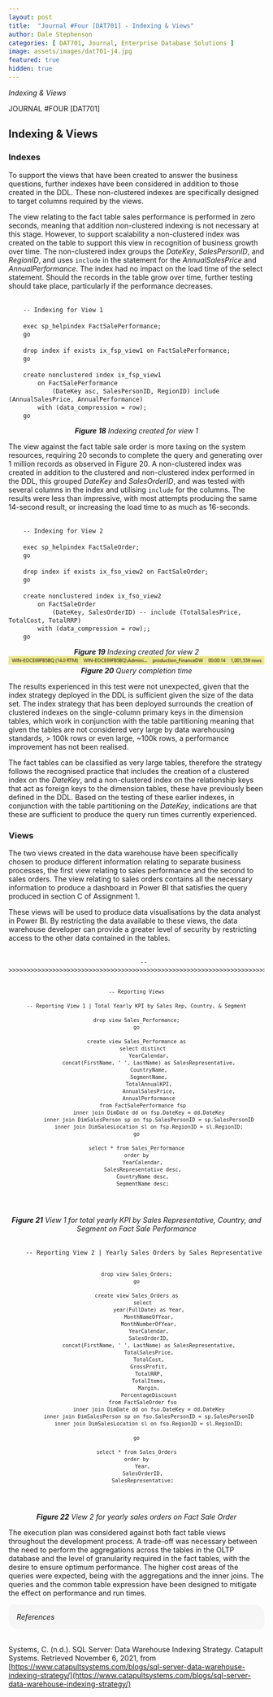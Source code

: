 ```yaml
---
layout: post
title:  "Journal #Four [DAT701] - Indexing & Views" 
author: Dale Stephenson
categories: [ DAT701, Journal, Enterprise Database Solutions ]
image: assets/images/dat701-j4.jpg
featured: true
hidden: true
---
```

<i>Indexing & Views</i>

JOURNAL #FOUR [DAT701]

<h2>Indexing & Views</h2>

<h3>Indexes</h3>

To support the views that have been created to answer the business questions, further indexes have been considered in addition to those created in the DDL. These non-clustered indexes are specifically designed to target columns required by the views.

The view relating to the fact table sales performance is performed in zero seconds, meaning that addition non-clustered indexing is not necessary at this stage. However, to support scalability a non-clustered index was created on the table to support this view in recognition of business growth over time. The non-clustered index groups the <i>DateKey</i>, <i>SalesPersonID</i>, and <i>RegionID</i>, and uses <code>include</code> in the statement for the <i>AnnualSalesPrice</i> and <i>AnnualPerformance</i>. The index had no impact on the load time of the select statement. Should the records in the table grow over time, further testing should take place, particularly if the performance decreases.

<pre><code>
    -- Indexing for View 1

    exec sp_helpindex FactSalePerformance;
    go

    drop index if exists ix_fsp_view1 on FactSalePerformance;
    go

    create nonclustered index ix_fsp_view1
        on FactSalePerformance
            (DateKey asc, SalesPersonID, RegionID) include (AnnualSalesPrice, AnnualPerformance)
        with (data_compression = row);
    go
</code></pre>

<center>
    <i><b>Figure 18</b> Indexing created for view 1</i>
</center>

 The view against the fact table sale order is more taxing on the system resources, requiring 20 seconds to complete the query and generating over 1 million records as observed in Figure 20. A non-clustered index was created in addition to the clustered and non-clustered index performed in the DDL, this grouped <i>DateKey</i> and <i>SalesOrderID</i>, and was tested with several columns in the index and utilising <code>include</code> for the columns. The results were less than impressive, with most attempts producing the same 14-second result, or increasing the load time to as much as 16-seconds.

<pre><code>
    -- Indexing for View 2

    exec sp_helpindex FactSaleOrder;
    go

    drop index if exists ix_fso_view2 on FactSaleOrder;
    go

    create nonclustered index ix_fso_view2
        on FactSaleOrder
            (DateKey, SalesOrderID) -- include (TotalSalesPrice, TotalCost, TotalRRP)
        with (data_compression = row);;
    go
</code></pre>

<center>
    <i><b>Figure 19</b> Indexing created for view 2</i>
</center>

<center>
    <img src="/assets/images/dat701-j-iv1.png" alt="Query completion time">
</center>

<center>
    <i><b>Figure 20</b> Query completion time</i>
</center>

The results experienced in this test were not unexpected, given that the index strategy deployed in the DDL is sufficient given the size of the data set. The index strategy that has been deployed surrounds the creation of clustered indexes on the single-column primary keys in the dimension tables, which work in conjunction with the table partitioning meaning that given the tables are not considered very large by data warehousing standards, > 100k rows or even large, ~100k rows, a performance improvement has not been realised.

The fact tables can be classified as very large tables, therefore the strategy follows the recognised practice that includes the creation of a clustered index on the <i>DateKey</i>, and a non-clustered index on the relationship keys that act as foreign keys to the dimension tables, these have previously been defined in the DDL. Based on the testing of these earlier indexes, in conjunction with the table partitioning on the <i>DateKey</i>, indications are that these are sufficient to produce the query run times currently experienced.

<h3>Views</h3>

The two views created in the data warehouse have been specifically chosen to produce different information relating to separate business processes, the first view relating to sales performance and the second to sales orders. The view relating to sales orders contains all the necessary information to produce a dashboard in Power BI that satisfies the query produced in section C of Assignment 1.

These views will be used to produce data visualisations by the data analyst in Power BI. By restricting the data available to these views, the data warehouse developer can provide a greater level of security by restricting access to the other data contained in the tables.

<center>
<pre><code>
    -- >>>>>>>>>>>>>>>>>>>>>>>>>>>>>>>>>>>>>>>>>>>>>>>>>>>>>>>>>>>>>>>>>>>>>>>>>>>>>>>>>>>>>>>>

    -- Reporting Views

    -- Reporting View 1 | Total Yearly KPI by Sales Rep, Country, & Segment

    drop view Sales_Performance;
    go

    create view Sales_Performance as
        select distinct
            YearCalendar,
            concat(FirstName, ' ', LastName) as SalesRepresentative,
            CountryName,
            SegmentName,
            TotalAnnualKPI,
            AnnualSalesPrice,
            AnnualPerformance
        from FactSalePerformance fsp
            inner join DimDate dd on fsp.DateKey = dd.DateKey
            inner join DimSalesPerson sp on fsp.SalesPersonID = sp.SalesPersonID
            inner join DimSalesLocation sl on fsp.RegionID = sl.RegionID;
    go

    select * from Sales_Performance
    order by
        YearCalendar,
        SalesRepresentative desc,
        CountryName desc,
        SegmentName desc;
</code></pre>
</center>
<center>
    <i><b>Figure 21</b> View 1 for total yearly KPI by Sales Representative, Country, and Segment on Fact Sale Performance</i>
</center>

<center>
<pre><code>
    -- Reporting View 2 | Yearly Sales Orders by Sales Representative

    drop view Sales_Orders;
    go

    create view Sales_Orders as
        select
            year(FullDate) as Year,
            MonthNameOfYear,
            MonthNumberOfYear,
            YearCalendar,
            SalesOrderID,
            concat(FirstName, ' ', LastName) as SalesRepresentative,
            TotalSalesPrice,
            TotalCost,
            GrossProfit,
            TotalRRP,
            TotalItems,
            Margin,
            PercentageDiscount
        from FactSaleOrder fso
            inner join DimDate dd on fso.DateKey = dd.DateKey
            inner join DimSalesPerson sp on fso.SalesPersonID = sp.SalesPersonID
            inner join DimSalesLocation sl on fso.RegionID = sl.RegionID;

    go

    select * from Sales_Orders
    order by
        Year,
        SalesOrderID,
        SalesRepresentative;
</code></pre>
</center>
<center>
    <i><b>Figure 22</b> View 2 for yearly sales orders on Fact Sale Order</i>
</center>

The execution plan was considered against both fact table views throughout the development process. A trade-off was necessary between the need to perform the aggregations across the tables in the OLTP database and the level of granularity required in the fact tables, with the desire to ensure optimum performance. The higher cost areas of the queries were expected, being with the aggregations and the inner joins. The queries and the common table expression have been designed to mitigate the effect on performance and run times.

<div style="background-color: #f6f6f6; padding: 1rem; border-radius: 10px 20px;"> 
    <i>References</i>
</div>
<br>

Systems, C. (n.d.). SQL Server: Data Warehouse Indexing Strategy. Catapult Systems. Retrieved November 6, 2021, from [https://www.catapultsystems.com/blogs/sql-server-data-warehouse-indexing-strategy/](https://www.catapultsystems.com/blogs/sql-server-data-warehouse-indexing-strategy/)

